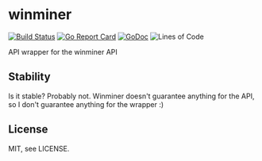 # winminer

[![Build Status](https://api.travis-ci.org/mrd0ll4r/winminer.svg?branch=master)](https://travis-ci.org/mrd0ll4r/winminer)
[![Go Report Card](https://goreportcard.com/badge/github.com/mrd0ll4r/winminer)](https://goreportcard.com/report/github.com/mrd0ll4r/winminer)
[![GoDoc](https://godoc.org/github.com/mrd0ll4r/winminer?status.svg)](https://godoc.org/github.com/mrd0ll4r/winminer)
![Lines of Code](https://tokei.rs/b1/github/mrd0ll4r/winminer)

API wrapper for the winminer API

## Stability

Is it stable? Probably not. Winminer doesn't guarantee anything for the API, so I don't guarantee anything for the wrapper :)

## License

MIT, see LICENSE.

